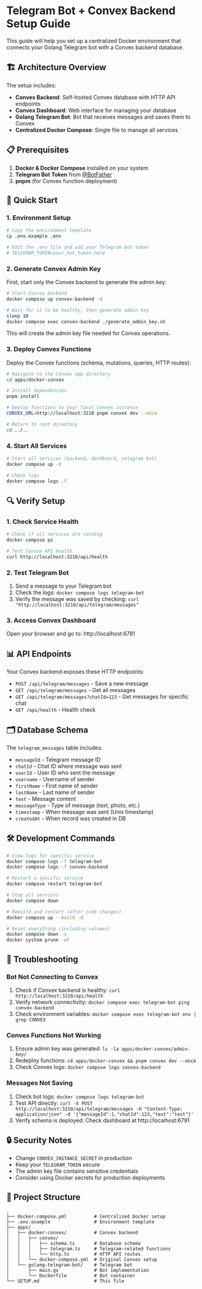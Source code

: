 # Telegram Bot + Convex Backend Setup Guide

This guide will help you set up a centralized Docker environment that connects your Golang Telegram bot with a Convex backend database.

## 🏗️ Architecture Overview

The setup includes:
- **Convex Backend**: Self-hosted Convex database with HTTP API endpoints
- **Convex Dashboard**: Web interface for managing your database
- **Golang Telegram Bot**: Bot that receives messages and saves them to Convex
- **Centralized Docker Compose**: Single file to manage all services

## 📋 Prerequisites

1. **Docker & Docker Compose** installed on your system
2. **Telegram Bot Token** from [@BotFather](https://t.me/botfather)
3. **pnpm** (for Convex function deployment)

## 🚀 Quick Start

### 1. Environment Setup

```bash
# Copy the environment template
cp .env.example .env

# Edit the .env file and add your Telegram bot token
# TELEGRAM_TOKEN=your_bot_token_here
```

### 2. Generate Convex Admin Key

First, start only the Convex backend to generate the admin key:

```bash
# Start Convex backend
docker compose up convex-backend -d

# Wait for it to be healthy, then generate admin key
sleep 10
docker compose exec convex-backend ./generate_admin_key.sh
```

This will create the admin key file needed for Convex operations.

### 3. Deploy Convex Functions

Deploy the Convex functions (schema, mutations, queries, HTTP routes):

```bash
# Navigate to the Convex app directory
cd apps/docker-convex

# Install dependencies
pnpm install

# Deploy functions to your local Convex instance
CONVEX_URL=http://localhost:3210 pnpm convex dev --once

# Return to root directory
cd ../..
```

### 4. Start All Services

```bash
# Start all services (backend, dashboard, telegram bot)
docker compose up -d

# Check logs
docker compose logs -f
```

## 🔍 Verify Setup

### 1. Check Service Health

```bash
# Check if all services are running
docker compose ps

# Test Convex API health
curl http://localhost:3210/api/health
```

### 2. Test Telegram Bot

1. Send a message to your Telegram bot
2. Check the logs: `docker compose logs telegram-bot`
3. Verify the message was saved by checking: `curl "http://localhost:3210/api/telegram/messages"`

### 3. Access Convex Dashboard

Open your browser and go to: http://localhost:6791

## 📊 API Endpoints

Your Convex backend exposes these HTTP endpoints:

- `POST /api/telegram/messages` - Save a new message
- `GET /api/telegram/messages` - Get all messages
- `GET /api/telegram/messages?chatId=123` - Get messages for specific chat
- `GET /api/health` - Health check

## 🗂️ Database Schema

The `telegram_messages` table includes:
- `messageId` - Telegram message ID
- `chatId` - Chat ID where message was sent
- `userId` - User ID who sent the message
- `username` - Username of sender
- `firstName` - First name of sender
- `lastName` - Last name of sender
- `text` - Message content
- `messageType` - Type of message (text, photo, etc.)
- `timestamp` - When message was sent (Unix timestamp)
- `createdAt` - When record was created in DB

## 🛠️ Development Commands

```bash
# View logs for specific service
docker compose logs -f telegram-bot
docker compose logs -f convex-backend

# Restart a specific service
docker compose restart telegram-bot

# Stop all services
docker compose down

# Rebuild and restart (after code changes)
docker compose up --build -d

# Reset everything (including volumes)
docker compose down -v
docker system prune -af
```

## 🔧 Troubleshooting

### Bot Not Connecting to Convex
1. Check if Convex backend is healthy: `curl http://localhost:3210/api/health`
2. Verify network connectivity: `docker compose exec telegram-bot ping convex-backend`
3. Check environment variables: `docker compose exec telegram-bot env | grep CONVEX`

### Convex Functions Not Working
1. Ensure admin key was generated: `ls -la apps/docker-convex/admin-key/`
2. Redeploy functions: `cd apps/docker-convex && pnpm convex dev --once`
3. Check Convex logs: `docker compose logs convex-backend`

### Messages Not Saving
1. Check bot logs: `docker compose logs telegram-bot`
2. Test API directly: `curl -X POST http://localhost:3210/api/telegram/messages -H "Content-Type: application/json" -d '{"messageId":1,"chatId":123,"text":"test"}'`
3. Verify schema is deployed: Check dashboard at http://localhost:6791

## 🔒 Security Notes

- Change `CONVEX_INSTANCE_SECRET` in production
- Keep your `TELEGRAM_TOKEN` secure
- The admin key file contains sensitive credentials
- Consider using Docker secrets for production deployments

## 📁 Project Structure

```
.
├── docker-compose.yml          # Centralized Docker setup
├── .env.example                # Environment template
├── apps/
│   ├── docker-convex/          # Convex backend
│   │   ├── convex/
│   │   │   ├── schema.ts       # Database schema
│   │   │   ├── telegram.ts     # Telegram-related functions
│   │   │   └── http.ts         # HTTP API routes
│   │   └── docker-compose.yml  # Original Convex setup
│   └── golang-telegram-bot/    # Telegram bot
│       ├── main.go             # Bot implementation
│       └── Dockerfile          # Bot container
└── SETUP.md                    # This file
```